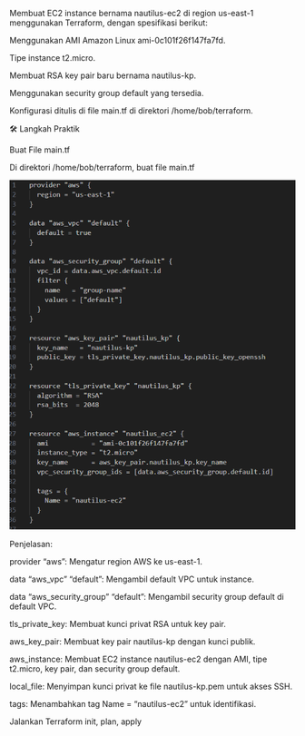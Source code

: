 Membuat EC2 instance bernama nautilus-ec2 di region us-east-1 menggunakan Terraform, dengan spesifikasi berikut:

Menggunakan AMI Amazon Linux ami-0c101f26f147fa7fd.

Tipe instance t2.micro.

Membuat RSA key pair baru bernama nautilus-kp.

Menggunakan security group default yang tersedia.

Konfigurasi ditulis di file main.tf di direktori /home/bob/terraform. 

🛠 Langkah Praktik

Buat File main.tf

Di direktori /home/bob/terraform, buat file main.tf

![alt text](image-12.png)

Penjelasan:

provider “aws”: Mengatur region AWS ke us-east-1.

data “aws_vpc” “default”: Mengambil default VPC untuk instance.

data “aws_security_group” “default”: Mengambil security group default di default VPC.

tls_private_key: Membuat kunci privat RSA untuk key pair.

aws_key_pair: Membuat key pair nautilus-kp dengan kunci publik.

aws_instance: Membuat EC2 instance nautilus-ec2 dengan AMI, tipe t2.micro, key pair, dan security group default.

local_file: Menyimpan kunci privat ke file nautilus-kp.pem untuk akses SSH.

tags: Menambahkan tag Name = “nautilus-ec2” untuk identifikasi.

Jalankan Terraform init, plan, apply